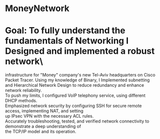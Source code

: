 # MoneyNetwork
# Goal: To fully understand the fundamentals of Networking I Designed and implemented a robust network\
infrastructure for "Money" company's new Tel-Aviv headquarters on Cisco Packet Tracer.
Using my knowledge of Binary, I Implemented subnetting and Hierarchical Network Design to reduce redundancy and enhance network reliability.\
To push my limits, I configured VoIP telephony service, using different DHCP methods.\
Emphasized network security by configuring SSH for secure remote access, implementing NAT, and setting\
up IPsec VPN with the necessary ACL rules.\
Accurately troubleshooting, tested, and verified network connectivity to demonstrate a deep understanding of\
the TCP/IP model and its operation.
